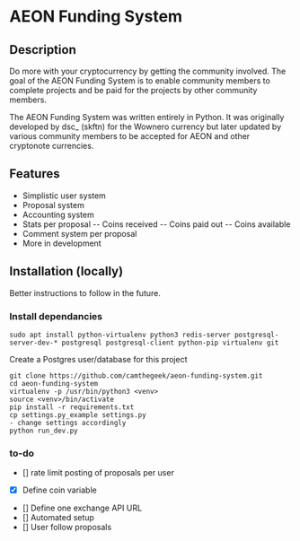 # AEON Funding System 

## Description

Do more with your cryptocurrency by getting the community involved. The goal of the AEON Funding System is to enable community members to complete projects and be paid for the projects by other community members. 

The AEON Funding System was written entirely in Python. It was originally developed by dsc_ (skftn) for the Wownero currency but later updated by various community members to be accepted for AEON and other cryptonote currencies. 

## Features
- Simplistic user system
- Proposal system
- Accounting system
- Stats per proposal
-- Coins received
-- Coins paid out
-- Coins available
- Comment system per proposal
- More in development

## Installation (locally)

Better instructions to follow in the future.

### Install dependancies

```sudo apt install python-virtualenv python3 redis-server postgresql-server-dev-* postgresql postgresql-client python-pip virtualenv git```

Create a Postgres user/database for this project

```
git clone https://github.com/camthegeek/aeon-funding-system.git
cd aeon-funding-system
virtualenv -p /usr/bin/python3 <venv>
source <venv>/bin/activate
pip install -r requirements.txt
cp settings.py_example settings.py
- change settings accordingly
python run_dev.py
```

### to-do

- [] rate limit posting of proposals per user
- [x] Define coin variable
- [] Define one exchange API URL
- [] Automated setup
- [] User follow proposals
